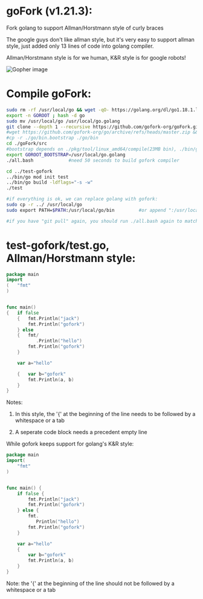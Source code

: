 # goFork (v1.21.3):

Fork golang to support Allman/Horstmann style of curly braces 

The google guys don't like allman style, but it's very easy to support allman style, just added only 13 lines of code into golang compiler.

Allman/Horstmann style is for we human, K&R style is for google robots!

![Gopher image](https://avatars.githubusercontent.com/u/86223803)

# Compile goFork:
```bash
sudo rm -rf /usr/local/go && wget -qO- https://golang.org/dl/go1.18.1.linux-amd64.tar.gz | sudo tar -xvz -C /usr/local
export -n GOROOT ; hash -d go
sudo mv /usr/local/go /usr/local/go.golang
git clone --depth 1 --recursive https://github.com/gofork-org/goFork.git
#wget https://github.com/gofork-org/go/archive/refs/heads/master.zip && unzip master.zip
#cp -r ./go/bin.bootstrap ./go/bin
cd ./goFork/src
#bootstrap depends on ./pkg/tool/linux_amd64/compile(23MB bin), ./bin/go(15MB bin), can't simply copy them into goFork, will be not compatible with ./src/
export GOROOT_BOOTSTRAP=/usr/local/go.golang
./all.bash             #need 50 seconds to build gofork compiler           

cd ../test-gofork
../bin/go mod init test
../bin/go build -ldflags="-s -w"
./test

#if everything is ok, we can replace golang with gofork:
sudo cp -r ../ /usr/local/go
sudo export PATH=$PATH:/usr/local/go/bin         #or append ":/usr/local/go/bin" into PATH in /etc/environment

#if you have "git pull" again, you should run ./all.bash again to match the ./bin/go with the latest ./src(stdlib)
```

# test-gofork/test.go, Allman/Horstmann style:

```go
package main
import
(   "fmt"
)


func main()
{   if false
    {   fmt.Println("jack")
        fmt.Println("gofork")
    } else
    {   fmt/
           .Println("hello")
        fmt.Println("gofork")
    }

    var a="hello"

    {   var b="gofork"
        fmt.Println(a, b)
    }
}

```

Notes:

1. In this style, the '{' at the beginning of the line needs to be followed by a whitespace or a tab

2. A seperate code block needs a precedent empty line

While gofork keeps support for golang's K&R style:

```go
package main
import(
    "fmt"
)


func main() {
    if false {
        fmt.Println("jack")
        fmt.Println("gofork")
    } else {
        fmt.
           Println("hello")
        fmt.Println("gofork")
    }

    var a="hello"
    {
        var b="gofork"
        fmt.Println(a, b)
    }
}

```

Note:  the '{' at the beginning of the line should not be followed by a whitespace or a tab
